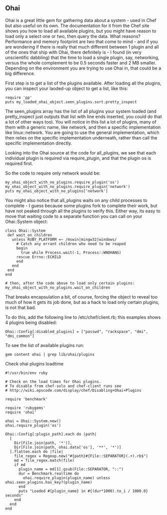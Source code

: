## Ohai

Ohai is a great little gem for gathering data about a system - used in Chef but also useful on its own.  The documentation for it from the Chef site shows you how to load all available plugins, but you might have reason to load only a select one or two, then query the data.  What reasons?  Performance and memory footprint are two that come to mind - and if you are wondering if there is really that much different between 1 plugin and all of the ones that ship with Ohai, there definitely is - I found (in very unscientific dabbling) that the time to load a single plugin, say, networking, versus the whole complement to be 0.5 seconds faster and 2 MB smaller.  Depending on the environment you are trying to use Ohai in, that could be a big difference.

First step is to get a list of the plugins available.  After loading all the plugins, you can inspect your laoded-up object to get a list, like this:

    require 'pp'  
    puts my_loaded_ohai_object.seen_plugins.sort.pretty_inspect

The seen_plugins array has the list of all plugins your system loaded (and pretty_inspect just outputs that list with line ends inserted, you could do that a lot of other ways too). You will notice in this list a lot of plugins, many of them with a generic name, like network, and then a specific implementation like linux::network.  You are going to use the general implementation, which then relies on the specific implementation underneath, rather than call the specific implementation directly.

Looking into the Ohai source at the code for all_plugins, we see that each individual plugin is required via require_plugin, and that the plugin os is required first.

So the code to require only network would be:

    my_ohai_object_with_no_plugins.require_plugin('os') 
    my_ohai_object_with_no_plugins.require_plugin('network') 
    puts my_ohai_object_with_no_plugins['network']
   
You might also notice that all_plugins waits on any child processes to complete - I guess because some plugins fork to complete their work, but have not peaked through all the plugins to verify this. Either way, its easy to move that waiting code to a separate function you can call on your Ohai::System object:

    class Ohai::System
     def wait_on_children
       unless RUBY_PLATFORM =~ /mswin|mingw32|windows/
         # Catch any errant children who need to be reaped
         begin
           true while Process.wait(-1, Process::WNOHANG)
         rescue Errno::ECHILD
         end
       end
     end
    end

    # then, after the code above to load only certain plugins: 
    my_ohai_object_with_no_plugins.wait_on_children

That breaks encapsulation a bit, of course, forcing the object to reveal too much of how it gets its job done, but as a hack to load only certain plugins, is not that bad.

To do this, add the following line to /etc/chef/client.rb; this examples shows 4 plugins being disabled:

    Ohai::Config[:disabled_plugins] = ["passwd", "rackspace", "dmi", "dmi_common"]

To see the list of available plugins run:

    gem content ohai | grep lib/ohai/plugins

Check ohai plugins loadtime

    #!/usr/bin/env ruby
    
    # Check on the load times for Ohai plugins.
    # To disable from chef-solo and chef-client runs see
    # http://wiki.opscode.com/display/chef/Disabling+Ohai+Plugins
    
    require 'benchmark'
    
    require 'rubygems'
    require 'ohai'
    
    ohai = Ohai::System.new()
    ohai.require_plugin('os')
    
    Ohai::Config[:plugin_path].each do |path|
      [
        Dir[File.join(path, '*')],
        Dir[File.join(path, ohai.data['os'], '**', '*')]
      ].flatten.each do |file|
        file_regex = Regexp.new("#{path}#{File::SEPARATOR}(.+).rb$")
        md = file_regex.match(file)
        if md
          plugin_name = md[1].gsub(File::SEPARATOR, "::")
          dur = Benchmark.realtime do
            ohai.require_plugin(plugin_name) unless ohai.seen_plugins.has_key?(plugin_name)
          end
          puts "Loaded #{plugin_name} in #{(dur*1000).to_i / 1000.0} seconds"
        end
      end
    end